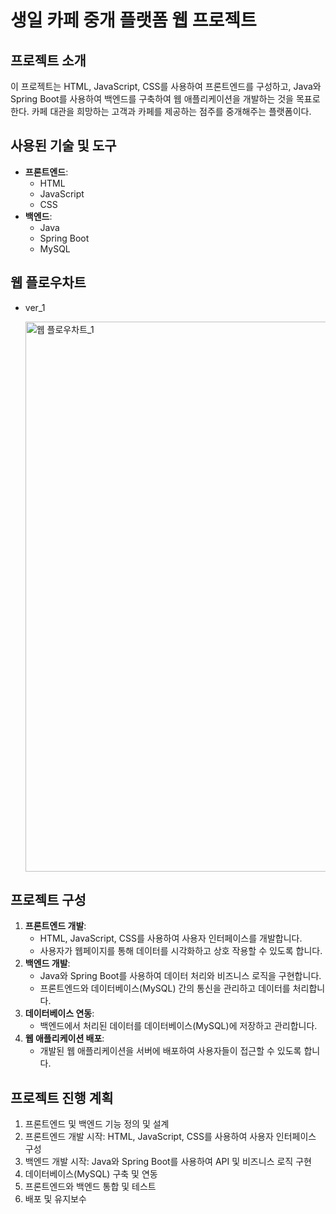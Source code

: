 # 생일 카페 중개 플랫폼 웹 프로젝트

## 프로젝트 소개
이 프로젝트는 HTML, JavaScript, CSS를 사용하여 프론트엔드를 구성하고, Java와 Spring Boot를 사용하여 백엔드를 구축하여 웹 애플리케이션을 개발하는 것을 목표로 한다.
카페 대관을 희망하는 고객과 카페를 제공하는 점주를 중개해주는 플랫폼이다.

## 사용된 기술 및 도구
- **프론트엔드**:
  - HTML
  - JavaScript
  - CSS
- **백엔드**:
  - Java
  - Spring Boot
  - MySQL

## 웹 플로우차트
- ver_1

  <img width="880" alt="웹 플로우차트_1" src="https://github.com/indextrown/senior-project/assets/162666567/69d81124-eec2-420e-89be-2da53bdeda4b">


## 프로젝트 구성
1. **프론트엔드 개발**:
   - HTML, JavaScript, CSS를 사용하여 사용자 인터페이스를 개발합니다.
   - 사용자가 웹페이지를 통해 데이터를 시각화하고 상호 작용할 수 있도록 합니다.
2. **백엔드 개발**:
   - Java와 Spring Boot를 사용하여 데이터 처리와 비즈니스 로직을 구현합니다.
   - 프론트엔드와 데이터베이스(MySQL) 간의 통신을 관리하고 데이터를 처리합니다.
3. **데이터베이스 연동**:
   - 백엔드에서 처리된 데이터를 데이터베이스(MySQL)에 저장하고 관리합니다.
4. **웹 애플리케이션 배포**:
   - 개발된 웹 애플리케이션을 서버에 배포하여 사용자들이 접근할 수 있도록 합니다.

## 프로젝트 진행 계획
1. 프론트엔드 및 백엔드 기능 정의 및 설계
2. 프론트엔드 개발 시작: HTML, JavaScript, CSS를 사용하여 사용자 인터페이스 구성
3. 백엔드 개발 시작: Java와 Spring Boot를 사용하여 API 및 비즈니스 로직 구현
4. 데이터베이스(MySQL) 구축 및 연동
5. 프론트엔드와 백엔드 통합 및 테스트
6. 배포 및 유지보수
